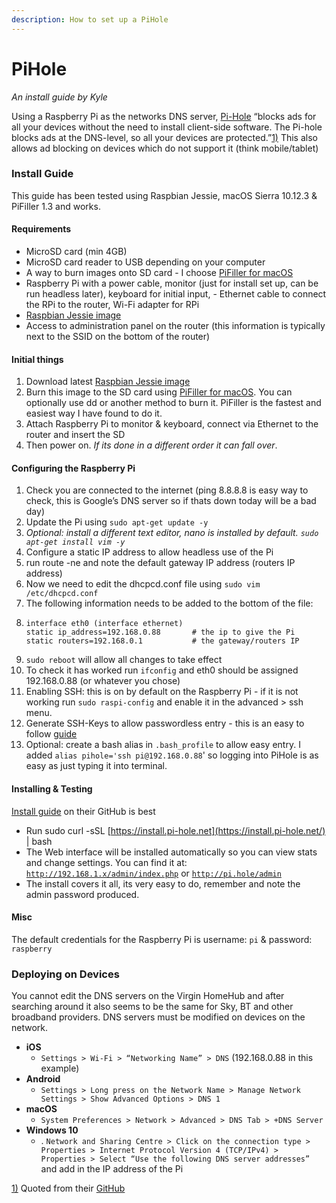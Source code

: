 ```yaml
---
description: How to set up a PiHole
---
```


# PiHole

_An install guide by Kyle_

Using a Raspberry Pi as the networks DNS server, [Pi-Hole](https://pi-hole.net/) “blocks ads for all your devices without the need to install client-side software. The Pi-hole blocks ads at the DNS-level, so all your devices are protected.”[1\)](https://wiki.hacksoc.co.uk/guides/pihole#fn__1) This also allows ad blocking on devices which do not support it \(think mobile/tablet\)

### Install Guide <a id="install_guide"></a>

This guide has been tested using Raspbian Jessie, macOS Sierra 10.12.3 & PiFiller 1.3 and works.

#### Requirements <a id="requirements"></a>

* MicroSD card \(min 4GB\)
* MicroSD card reader to USB depending on your computer
* A way to burn images onto SD card - I choose [PiFiller for macOS](http://ivanx.com/raspberrypi/)
* Raspberry Pi with a power cable, monitor \(just for install set up, can be run headless later\), keyboard for initial input, - Ethernet cable to connect the RPi to the router, Wi-Fi adapter for RPi
* [Raspbian Jessie image](https://www.raspberrypi.org/downloads/raspbian/)
* Access to administration panel on the router \(this information is typically next to the SSID on the bottom of the router\)

#### Initial things <a id="initial_things"></a>

1. Download latest [Raspbian Jessie image](https://www.raspberrypi.org/downloads/raspbian/)
2. Burn this image to the SD card using [PiFiller for macOS](http://ivanx.com/raspberrypi/). You can optionally use dd or another method to burn it. PiFiller is the fastest and easiest way I have found to do it.
3. Attach Raspberry Pi to monitor & keyboard, connect via Ethernet to the router and insert the SD
4. Then power on. _If its done in a different order it can fall over_.

#### Configuring the Raspberry Pi <a id="configuring_the_raspberry_pi"></a>

1. Check you are connected to the internet \(ping 8.8.8.8 is easy way to check, this is Google’s DNS server so if thats down today will be a bad day\)
2. Update the Pi using `sudo apt-get update -y`
3. _Optional: install a different text editor, nano is installed by default. `sudo apt-get install vim -y`_
4. Configure a static IP address to allow headless use of the Pi
5. run route -ne and note the default gateway IP address \(routers IP address\)
6. Now we need to edit the dhcpcd.conf file using `sudo vim /etc/dhcpcd.conf`
7. The following information needs to be added to the bottom of the file:
8. ```text
   interface eth0 (interface ethernet)
   static ip_address=192.168.0.88       # the ip to give the Pi
   static routers=192.168.0.1           # the gateway/routers IP
   ```
9. `sudo reboot` will allow all changes to take effect
10. To check it has worked run `ifconfig` and eth0 should be assigned 192.168.0.88 \(or whatever you chose\)
11. Enabling SSH: this is on by default on the Raspberry Pi - if it is not working run `sudo raspi-config` and enable it in the advanced &gt; ssh menu.
12. Generate SSH-Keys to allow passwordless entry - this is an easy to follow [guide](https://www.digitalocean.com/community/tutorials/how-to-set-up-ssh-keys--2)
13. Optional: create a bash alias in `.bash_profile` to allow easy entry. I added `alias pihole='ssh pi@192.168.0.88`' so logging into PiHole is as easy as just typing it into terminal.

#### Installing & Testing <a id="installing_testing"></a>

[Install guide](https://github.com/pi-hole/pi-hole/#one-step-automated-install) on their GitHub is best

* Run sudo curl -sSL [https://install.pi-hole.net](https://install.pi-hole.net/) \| bash
* The Web interface will be installed automatically so you can view stats and change settings. You can find it at: [`http://192.168.1.x/admin/index.php`](http://192.168.1.x/admin/index.php) or [`http://pi.hole/admin`](http://pi.hole/admin)
* The install covers it all, its very easy to do, remember and note the admin password produced.

#### Misc <a id="misc"></a>

The default credentials for the Raspberry Pi is username: `pi` & password: `raspberry`

### Deploying on Devices <a id="deploying_on_devices"></a>

You cannot edit the DNS servers on the Virgin HomeHub and after searching around it also seems to be the same for Sky, BT and other broadband providers. DNS servers must be modified on devices on the network.

* **iOS**
  * `Settings > Wi-Fi > “Networking Name” > DNS` \(192.168.0.88 in this example\)
* **Android**
  * `Settings > Long press on the Network Name > Manage Network Settings > Show Advanced Options > DNS 1`
* **macOS**
  * `System Preferences > Network > Advanced > DNS Tab > +DNS Server`
* **Windows 10**
  * . `Network and Sharing Centre > Click on the connection type > Properties > Internet Protocol Version 4 (TCP/IPv4) > Properties > Select “Use the following DNS server addresses”` and add in the IP address of the Pi

[1\)](https://wiki.hacksoc.co.uk/guides/pihole#fnt__1) Quoted from their [GitHub](https://github.com/pi-hole/pi-hole)

